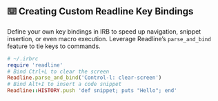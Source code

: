 ## ⌨️ Creating Custom Readline Key Bindings

Define your own key bindings in IRB to speed up navigation, snippet insertion, or even macro execution. Leverage Readline’s `parse_and_bind` feature to tie keys to commands.

```ruby
# ~/.irbrc
require 'readline'
# Bind Ctrl+L to clear the screen
Readline.parse_and_bind('Control-l: clear-screen')
# Bind Alt+I to insert a code snippet
Readline::HISTORY.push 'def snippet; puts "Hello"; end'
```